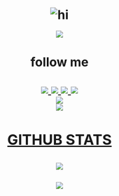 <h1 align="center"> <img src="https://readme-typing-svg.herokuapp.com?size=15&width=280&lines=Thanks+you+for+visiting+🔰" alt="hi"/> </h1>
<p align="center">
  <img src="https://www.wallpapertip.com/wmimgs/174-1741670_anime-gif-wallpaper-hd.jpg">

<h1 align="center"> follow me
  <p align="center">
  <a href="https://www.instagram.com/invites/contact/?i=d4gamba75zx0&utm_content=4vtod0p"><img src="https://img.shields.io/badge/Instagram-E4405F?style=for-the-badge&logo=instagram&logoColor=white"/> 
  <a href="https://wa.me/+6287820032793"><img src="https://img.shields.io/badge/WhatsApp-25D366?style=for-the-badge&logo=whatsapp&logoColor=white" />
  <a href="https://www.facebook.com/hari.amd.1"><img src="https://img.shields.io/badge/Facebook-%234267B2.svg?&style=for-the-badge&logo=facebook&logoColor=white" />
  <a href="https://t.me/RIKASHIKI"><img src="https://img.shields.io/badge/Telegram-%230088cc.svg?&style=for-the-badge&logo=telegram&logoColor=white" /> <br>
  <a href="https://youtube.com/channel/UCuBF841jyS1sPOF2NveOoJg"><img src="https://img.shields.io/youtube/channel/subscribers/UCuBF841jyS1sPOF2NveOoJg?style=social" /> <br>
  <a href="https://github.com/RIKASHIKI"><img src="https://img.shields.io/badge/-GitHub-black?style=flat-square&logo=github" /> 
</p>
    
### GITHUB STATS
    
<p align="center"><a href="https://github.com/RIKASHIKI"><img src="https://github-readme-stats.vercel.app/api?username=RIKASHIKI&show_icons=true&theme=radical"></a></p>
<p align="center"><a href="https://github.com/RIKASHIKI"><img src="https://github-readme-stats.vercel.app/api/top-langs/?username=RIKASHIKI&theme=radical&layout=compact"></a></p> 
